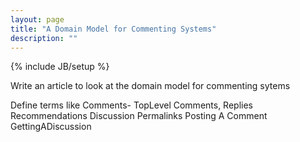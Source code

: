 ```yaml
---
layout: page
title: "A Domain Model for Commenting Systems"
description: ""
---
```

{% include JB/setup %}

Write an article to look at the domain model for commenting sytems

Define terms like
Comments- TopLevel Comments, Replies
Recommendations
Discussion
Permalinks
Posting A Comment
GettingADiscussion

